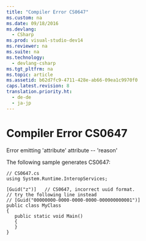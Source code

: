 ```yaml
---
title: "Compiler Error CS0647"
ms.custom: na
ms.date: 09/18/2016
ms.devlang: 
  - CSharp
ms.prod: visual-studio-dev14
ms.reviewer: na
ms.suite: na
ms.technology: 
  - devlang-csharp
ms.tgt_pltfrm: na
ms.topic: article
ms.assetid: b62d7fc9-4711-428e-ab66-09ea1c9970f0
caps.latest.revision: 8
translation.priority.ht: 
  - de-de
  - ja-jp
---
```

# Compiler Error CS0647
Error emitting 'attribute' attribute -- 'reason'  
  
 The following sample generates CS0647:  
  
```  
// CS0647.cs  
using System.Runtime.InteropServices;  
  
[Guid("z")]   // CS0647, incorrect uuid format.  
// try the following line instead  
// [Guid("00000000-0000-0000-0000-000000000001")]  
public class MyClass  
{  
   public static void Main()  
   {  
   }  
}  
```